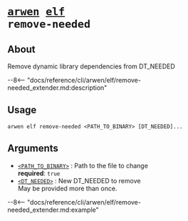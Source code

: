 <!--- This file is autogenerated. Do not edit manually! -->
# <code>[arwen](../../arwen.md) [elf](../elf.md) remove-needed</code>

## About
Remove dynamic library dependencies from DT_NEEDED

--8<-- "docs/reference/cli/arwen/elf/remove-needed_extender.md:description"

## Usage
```
arwen elf remove-needed <PATH_TO_BINARY> [DT_NEEDED]...
```

## Arguments
- <a id="arg-<PATH_TO_BINARY>" href="#arg-<PATH_TO_BINARY>">`<PATH_TO_BINARY>`</a>
:  Path to the file to change
<br>**required**: `true`
- <a id="arg-<DT_NEEDED>" href="#arg-<DT_NEEDED>">`<DT_NEEDED>`</a>
:  New DT_NEEDED to remove
<br>May be provided more than once.

--8<-- "docs/reference/cli/arwen/elf/remove-needed_extender.md:example"
